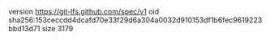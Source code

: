 version https://git-lfs.github.com/spec/v1
oid sha256:153ceccdd4dcafd70e33f29d6a304a0032d910153df1b6fec9619223bbd13d71
size 3179
